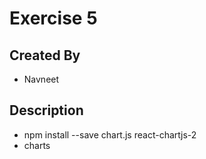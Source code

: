 # Exercise 5

## Created By 
- Navneet 

## Description
- npm install --save chart.js react-chartjs-2
- charts